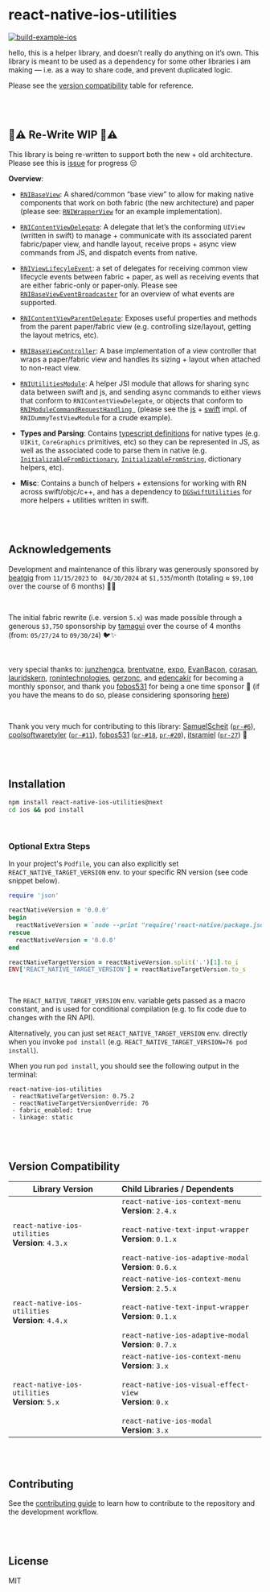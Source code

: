 # react-native-ios-utilities

[![build-example-ios](https://github.com/dominicstop/react-native-ios-utilities/actions/workflows/build-example-ios.yml/badge.svg)](https://github.com/dominicstop/react-native-ios-utilities/actions/workflows/build-example-ios.yml)

hello, this is a helper library, and doesn’t really do anything on it’s own. This library is meant to be used as a dependency for some other libraries i am making — i.e. as a way to share code, and prevent duplicated logic.

Please see the [version compatibility](#version-compatibility) table for reference.

<br><br>

## 🚧⚠️ Re-Write WIP 🚧⚠️

This library is being re-written to support both the new + old architecture. Please see this is [issue](https://github.com/dominicstop/react-native-ios-context-menu/issues/100#issuecomment-2077986438) for progress 😔

**Overview**:

- [`RNIBaseView`](ios/Sources/RNIBaseView): A shared/common “base view” to allow for making native components that work on both fabric (the new architecture) and paper (please see: [`RNIWrapperView`](ios/Sources/RNIWrapperView) for an example implementation).
- [`RNIContentViewDelegate`](ios/Sources/RNIContentView/RNIContentViewDelegate.swift): A delegate that let’s the conforming `UIView` (written in swift) to manage + communicate with its associated parent fabric/paper view, and handle layout, receive props + async view commands from JS, and dispatch events from native.
- [`RNIViewLifecyleEvent`](ios/Sources/RNIViewLifecycle): a set of delegates for receiving common view lifecycle events between fabric + paper, as well as receiving events that are either fabric-only or paper-only. Please see [`RNIBaseViewEventBroadcaster`](ios/Sources/RNIBaseView/RNIBaseViewEventBroadcaster.swift) for an overview of what events are supported.
- [`RNIContentViewParentDelegate`](): Exposes useful properties and methods from the parent paper/fabric view (e.g. controlling size/layout, getting the layout metrics, etc).
- [`RNIBaseViewController`](ios/Sources/RNIBaseView/RNIBaseViewController.swift): A base implementation of a view controller that wraps a paper/fabric view and handles its sizing + layout when attached to non-react view.
- [`RNIUtilitiesModule`](src/native_modules/RNIUtilitiesModule/RNIUtilitiesModule.ts): A helper JSI module that allows for sharing sync data between swift and js, and sending async commands to either views that conform to `RNIContentViewDelegate`, or objects that conform to [`RNIModuleCommandRequestHandling `](ios/Sources/RNIUtilitiesModule/RNIModuleCommandRequestHandling.swift) (please see the [js](src/native_components/RNIDummyTestView/RNIDummyTestViewModule.ts) + [swift](ios/Sources/RNIDummyTestView/RNIDummyTestViewModuleRequestHandler.swift) impl. of `RNIDummyTestViewModule` for a crude example).

- **Types and Parsing**: Contains [typescript definitions](src/types) for native types (e.g. `UIKit`, `CoreGraphics` primitives, etc) so they can be represented in JS, as well as the associated code to parse them in native (e.g. [`InitializableFromDictionary`](ios/Sources/Extensions+InitializableFromDictionary), [`InitializableFromString`](ios/Sources/Extensions+InitializableFromString), dictionary helpers, etc).
- **Misc**: Contains a bunch of helpers + extensions for working with RN across swift/objc/c++, and has a dependency to [`DGSwiftUtilities`](https://github.com/dominicstop/DGSwiftUtilities/tree/main/Sources) for more helpers + utilities written in swift.

<br><br>

## Acknowledgements

Development and maintenance of this library was generously sponsored by [beatgig](https://beatgig.com/) from `11/15/2023` to ` 04/30/2024` at `$1,535`/month (totaling ≈ `$9,100` over the course of 6 months) 🥁🎸

<br>

The initial fabric rewrite (i.e. version `5.x`) was made possible through a generous `$3,750` sponsorship by [tamagui](https://github.com/tamagui/tamagui) over the course of 4 months (from: `05/27/24` to `09/30/24`) 🐦✨

<br>

very special thanks to: [junzhengca](https://github.com/junzhengca), [brentvatne](https://github.com/brentvatne), [expo](https://github.com/expo), [EvanBacon](https://github.com/EvanBacon), [corasan](https://github.com/corasan), [lauridskern](https://github.com/lauridskern), [ronintechnologies](https://github.com/ronintechnologies), [gerzonc](https://github.com/gerzonc), and [edencakir](https://github.com/edencakir) for becoming a monthly sponsor, and thank you [fobos531](https://github.com/fobos531) for being a one time sponsor 🥺 (if you have the means to do so, please considering sponsoring [here](https://github.com/sponsors/dominicstop))

<br>

Thank you very much for contributing to this library: [SamuelScheit](https://github.com/SamuelScheit) ([`pr-#6`](https://github.com/dominicstop/react-native-ios-utilities/pull/6)), [coolsoftwaretyler](https://github.com/coolsoftwaretyler) ([`pr-#11`](https://github.com/dominicstop/react-native-ios-utilities/pull/11)), [fobos531](https://github.com/fobos531) ([`pr-#18`](https://github.com/dominicstop/react-native-ios-utilities/pull/18), [`pr-#20`](https://github.com/dominicstop/react-native-ios-utilities/pull/20)), [itsramiel](https://github.com/itsramiel) ([`pr-27`](https://github.com/dominicstop/react-native-ios-utilities/pull/27)) 💫

<br><br>

## Installation

```sh
npm install react-native-ios-utilities@next
cd ios && pod install
```

<br>

### Optional Extra Steps

In your project's `Podfile`, you can also explicitly set `REACT_NATIVE_TARGET_VERSION` env. to your specific RN version (see code snippet below). 

```ruby
require 'json'

reactNativeVersion = '0.0.0'
begin
  reactNativeVersion = `node --print "require('react-native/package.json').version"`
rescue
  reactNativeVersion = '0.0.0'
end

reactNativeTargetVersion = reactNativeVersion.split('.')[1].to_i
ENV['REACT_NATIVE_TARGET_VERSION'] = reactNativeTargetVersion.to_s
```

<br>

The `REACT_NATIVE_TARGET_VERSION` env. variable gets passed as a macro constant, and is used for conditional compilation (e.g. to fix code due to changes with the RN API).

Alternatively, you can just set `REACT_NATIVE_TARGET_VERSION` env. directly when you invoke `pod install` (e.g. `REACT_NATIVE_TARGET_VERSION=76 pod install`).

When you run `pod install`, you should see the following output in the terminal:

```
react-native-ios-utilities
 - reactNativeTargetVersion: 0.75.2
 - reactNativeTargetVersionOverride: 76
 - fabric_enabled: true
 - linkage: static
```

<br><br>

## Version Compatibility

| Library Version                                       | Child Libraries / Dependents                                 |
| ----------------------------------------------------- | :----------------------------------------------------------- |
| `react-native-ios-utilities`<br/>**Version**: `4.3.x` | `react-native-ios-context-menu`<br/>**Version**: `2.4.x`<br/><br/>`react-native-text-input-wrapper`<br/>**Version**: `0.1.x`<br><br>`react-native-ios-adaptive-modal`<br/>**Version**: `0.6.x`<br> |
| `react-native-ios-utilities`<br>**Version**: `4.4.x`  | `react-native-ios-context-menu`<br/>**Version**: `2.5.x`<br/><br/>`react-native-text-input-wrapper`<br/>**Version**: `0.1.x`<br/><br/>`react-native-ios-adaptive-modal`<br/>**Version**: `0.7.x`<br> |
| `react-native-ios-utilities`<br/>**Version**: `5.x`   | `react-native-ios-context-menu`<br/>**Version**: `3.x`<br/><br>`react-native-ios-visual-effect-view`<br>**Version**: `0.x`<br><br>`react-native-ios-modal`<br>**Version**: `3.x` |



<br><br>

## Contributing

See the [contributing guide](CONTRIBUTING.md) to learn how to contribute to the repository and the development workflow.

<br><br>

## License

MIT
